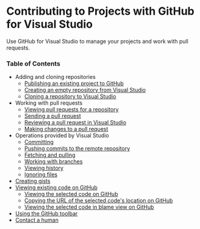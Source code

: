 # Contributing to Projects with GitHub for Visual Studio

Use GitHub for Visual Studio to manage your projects and work with pull requests.

### Table of Contents

- Adding and cloning repositories
  - [Publishing an existing project to GitHub](publishing-an-existing-project-to-github.md)
  - [Creating an empty repository from Visual Studio](creating-an-empty-repository-from-visual-studio.md)
  - [Cloning a repository to Visual Studio](cloning-a-repository-to-visual-studio.md)
- Working with pull requests
  - [Viewing pull requests for a repository](view-the-pull-requests-for-a-repository.md)
  - [Sending a pull request](sending-a-pull-request.md)
  - [Reviewing a pull request in Visual Studio](review-a-pull-request-in-visual-studio.md)
  - [Making changes to a pull request](making-changes-to-a-pull-request.md)
- Operations provided by Visual Studio
  - [Committing](https://www.visualstudio.com/en-us/docs/git/tutorial/commits)
  - [Pushing commits to the remote repository](https://www.visualstudio.com/en-us/docs/git/tutorial/pushing)
  - [Fetching and pulling](https://www.visualstudio.com/en-us/docs/git/tutorial/pulling)
  - [Working with branches](https://www.visualstudio.com/en-us/docs/git/tutorial/branches)
  - [Viewing history](https://www.visualstudio.com/en-us/docs/git/tutorial/history)
  - [Ignoring files](https://www.visualstudio.com/en-us/docs/git/tutorial/ignore-files)
- [Creating gists](creating-gists.md)
- [Viewing existing code on GitHub](viewing-code-on-github.md)
  - [Viewing the selected code on GitHub]()
  - [Copying the URL of the selected code's location on GitHub]()
  - [Viewing the selected code in blame view on GitHub]()
- [Using the GitHub toolbar](using-the-github-toolbar.md)
- [Contact a human](https://github.com/contact)
